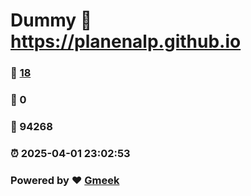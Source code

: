 # Dummy :link: https://planenalp.github.io 
### :page_facing_up: [18](https://planenalp.github.io/tag.html) 
### :speech_balloon: 0 
### :hibiscus: 94268 
### :alarm_clock: 2025-04-01 23:02:53 
### Powered by :heart: [Gmeek](https://github.com/Meekdai/Gmeek)

